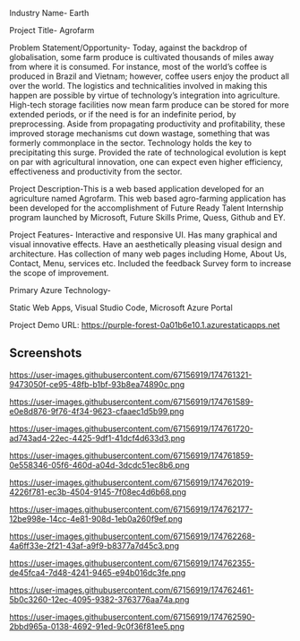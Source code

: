 Industry Name- Earth

Project Title- Agrofarm

Problem Statement/Opportunity- Today, against the backdrop of globalisation, some farm produce is cultivated thousands of miles away from where it is consumed. For instance, most of the world’s coffee is produced in Brazil and Vietnam; however, coffee users enjoy the product all over the world. The logistics and technicalities involved in making this happen are possible by virtue of technology’s integration into agriculture. High-tech storage facilities now mean farm produce can be stored for more extended periods, or if the need is for an indefinite period, by preprocessing. Aside from propagating productivity and profitability, these improved storage mechanisms cut down wastage, something that was formerly commonplace in the sector. Technology holds the key to precipitating this surge. Provided the rate of technological evolution is kept on par with agricultural innovation, one can expect even higher efficiency, effectiveness and productivity from the sector.

Project Description-This is a web based application developed for an agriculture named Agrofarm. This web based agro-farming application has been developed for the accomplishment of Future Ready Talent Internship program launched by Microsoft, Future Skills Prime, Quess, Github and EY.

Project Features- Interactive and responsive UI. Has many graphical and visual innovative effects. Have an aesthetically pleasing visual design and architecture. Has collection of many web pages including Home, About Us, Contact, Menu, services etc. Included the feedback Survey form to increase the scope of improvement.

Primary Azure Technology-

Static Web Apps, Visual Studio Code, Microsoft Azure Portal

Project Demo URL: https://purple-forest-0a01b6e10.1.azurestaticapps.net

## Screenshots
https://user-images.githubusercontent.com/67156919/174761321-9473050f-ce95-48fb-b1bf-93b8ea74890c.png

https://user-images.githubusercontent.com/67156919/174761589-e0e8d876-9f76-4f34-9623-cfaaec1d5b99.png

https://user-images.githubusercontent.com/67156919/174761720-ad743ad4-22ec-4425-9df1-41dcf4d633d3.png

https://user-images.githubusercontent.com/67156919/174761859-0e558346-05f6-460d-a04d-3dcdc51ec8b6.png

https://user-images.githubusercontent.com/67156919/174762019-4226f781-ec3b-4504-9145-7f08ec4d6b68.png

https://user-images.githubusercontent.com/67156919/174762177-12be998e-14cc-4e81-908d-1eb0a260f9ef.png

https://user-images.githubusercontent.com/67156919/174762268-4a6ff33e-2f21-43af-a9f9-b8377a7d45c3.png

https://user-images.githubusercontent.com/67156919/174762355-de45fca4-7d48-4241-9465-e94b016dc3fe.png

https://user-images.githubusercontent.com/67156919/174762461-5b0c3260-12ec-4095-9382-3763776aa74a.png

https://user-images.githubusercontent.com/67156919/174762590-2bbd965a-0138-4692-91ed-9c0f36f81ee5.png
